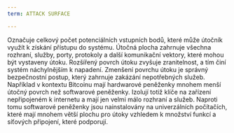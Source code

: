 ```yaml
---
term: ATTACK SURFACE

---
```

Označuje celkový počet potenciálních vstupních bodů, které může útočník využít k získání přístupu do systému. Útočná plocha zahrnuje všechna rozhraní, služby, porty, protokoly a další komunikační vektory, které mohou být vystaveny útoku. Rozšířený povrch útoku zvyšuje zranitelnost, a tím činí systém náchylnějším k napadení. Zmenšení povrchu útoku je správný bezpečnostní postup, který zahrnuje zakázání nepotřebných služeb. Například v kontextu Bitcoinu mají hardwarové peněženky mnohem menší útočný povrch než softwarové peněženky. Izolují totiž klíče na zařízení nepřipojeném k internetu a mají jen velmi málo rozhraní a služeb. Naproti tomu softwarové peněženky jsou nainstalovány na univerzálních počítačích, které mají mnohem větší plochu pro útoky vzhledem k množství funkcí a síťových připojení, které podporují.